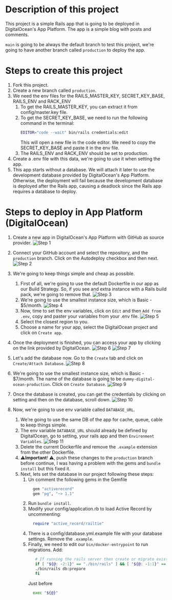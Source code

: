 # Description of this project
This project is a simple Rails app that is going to be deployed in DigitalOcean's App Platform. The app is a simple blog with posts and comments.

`main` is going to be always the default branch to test this project, we're going to have another branch called `production` to deploy the app.

# Steps to create this project
1. Fork this project.
2. Create a new branch called `production`.
3. We need the env files for the RAILS_MASTER_KEY, SECRET_KEY_BASE, RAILS_ENV and RACK_ENV
    1. To get the RAILS_MASTER_KEY, you can extract it from config/master.key file.
    2. To get the SECRET_KEY_BASE, we need to run the following command in the terminal:
        ```bash
        EDITOR="code --wait" bin/rails credentials:edit
        ```
        This will open a new file in the code editor. We need to copy the SECRET_KEY_BASE and paste it in the env file.
   3. The RAILS_ENV and RACK_ENV should be set to production.
4. Create a .env file with this data, we're going to use it when setting the app.
5. This app starts without a database. We will attach it later to use the development database provided by DigitalOcean's App Platform. Otherwise, the deployment will fail because the development database is deployed after the Rails app, causing a deadlock since the Rails app requires a database to deploy.

# Steps to deploy in App Platform (DigitalOcean)

1. Create a new app in DigitalOcean's App Platform with GitHub as source provider.
![Step 1](doc/images/img1.png)

2. Connect your GitHub account and select the repository, and the `production` branch. Click on the Autodeploy checkbox and then next.
![Step 2](doc/images/img2.png)

3. We're going to keep things simple and cheap as possible.
   1. First of all, we're going to use the default Dockerfile in our app as our Build Strategy. So, if you see and extra instance with a Rails build pack, we're going to remove that.
      ![Step 3](doc/images/img3.png)
   2. We're going to use the smallest instance size, which is Basic - $5/month.
      ![Step 4](doc/images/img4.png)
   3. Now, time to set the env variables, click on `Edit` and then `Add from .env`, copy and paster your variables from your .env file.
      ![Step 5](doc/images/img5.png)
   4. Select the closest region to you.
   5. Choose a name for your app, select the DigitalOcean project and click on `Create app`.
      
4. Once the deployment is finished, you can access your app by clicking on the link provided by DigitalOcean.
![Step 6](doc/images/img6.png)
![Step 7](doc/images/img7.png)

5. Let's add the database now. Go to the `Create` tab and click on `Create/Attach Database`.
![Step 8](doc/images/img8.png)

6. We're going to use the smallest instance size, which is Basic - $7/month. The name of the database is going to be `dummy-digital-ocean-production`. Click on `Create Database`.
![Step 9](doc/images/img9.png)

7. Once the database is created, you can get the credentials by clicking on setting and then on the database, scroll down.
![Step 10](doc/images/img10.png)

8. Now, we're going to use env variable called `DATABASE_URL`.
   1. We're going to use the same DB of the app for cache, queue, cable to keep things simple.
   2. The env variable `DATABASE_URL` should already be defined by DigitalOcean, go to setting, your rails app and then `Environment Variables`.
      ![Step 11](doc/images/img11.png)
   3. Delete the current Dockerfile and remove the `.example` extension from the other Dockerfile.
   4. ⚠**️Important**! ⚠️, push these changes to the `production` branch before continue, I was having a problem with the gems and `bundle install` but this fixed it.
   5. Next, lets set the database in our project following these steps:
      1. Un comment the following gems in the Gemfile
          ```ruby
            gem "activerecord"
            gem "pg", "~> 1.1"
          ```
      2. Run `bundle install`.
      3. Modify your config/application.rb to load Active Record by uncommenting:
          ```ruby
            require "active_record/railtie"
          ```
      4. There is a config/database.yml.example file with your database settings. Remove the `.example`.
      6. Finally, we need to edit our `bin/docker-entrypoint` to run migrations. Add:
         ```bash
            # If running the rails server then create or migrate existing database
            if [ "${@: -2:1}" == "./bin/rails" ] && [ "${@: -1:1}" == "server" ]; then
            ./bin/rails db:prepare
            fi
         ```
         Just before
          ```bash
            exec "${@}"
          ```
